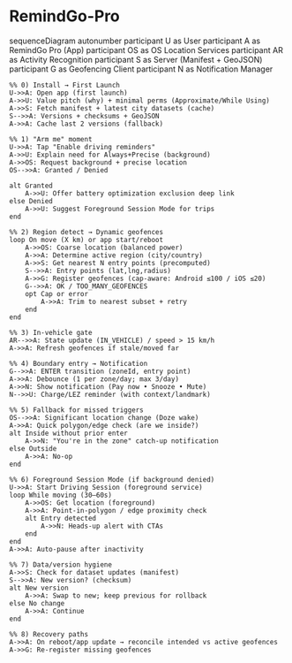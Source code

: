 # RemindGo-Pro

sequenceDiagram
    autonumber
    participant U as User
    participant A as RemindGo Pro (App)
    participant OS as OS Location Services
    participant AR as Activity Recognition
    participant S as Server (Manifest + GeoJSON)
    participant G as Geofencing Client
    participant N as Notification Manager

    %% 0) Install → First Launch
    U->>A: Open app (first launch)
    A->>U: Value pitch (why) + minimal perms (Approximate/While Using)
    A->>S: Fetch manifest + latest city datasets (cache)
    S-->>A: Versions + checksums + GeoJSON
    A->>A: Cache last 2 versions (fallback)

    %% 1) "Arm me" moment
    U->>A: Tap "Enable driving reminders"
    A->>U: Explain need for Always+Precise (background)
    A->>OS: Request background + precise location
    OS-->>A: Granted / Denied

    alt Granted
        A->>U: Offer battery optimization exclusion deep link
    else Denied
        A->>U: Suggest Foreground Session Mode for trips
    end

    %% 2) Region detect → Dynamic geofences
    loop On move (X km) or app start/reboot
        A->>OS: Coarse location (balanced power)
        A->>A: Determine active region (city/country)
        A->>S: Get nearest N entry points (precomputed)
        S-->>A: Entry points (lat,lng,radius)
        A->>G: Register geofences (cap-aware: Android ≤100 / iOS ≤20)
        G-->>A: OK / TOO_MANY_GEOFENCES
        opt Cap or error
            A->>A: Trim to nearest subset + retry
        end
    end

    %% 3) In-vehicle gate
    AR-->>A: State update (IN_VEHICLE) / speed > 15 km/h
    A->>A: Refresh geofences if stale/moved far

    %% 4) Boundary entry → Notification
    G-->>A: ENTER transition (zoneId, entry point)
    A->>A: Debounce (1 per zone/day; max 3/day)
    A->>N: Show notification (Pay now • Snooze • Mute)
    N-->>U: Charge/LEZ reminder (with context/landmark)

    %% 5) Fallback for missed triggers
    OS-->>A: Significant location change (Doze wake)
    A->>A: Quick polygon/edge check (are we inside?)
    alt Inside without prior enter
        A->>N: "You're in the zone" catch-up notification
    else Outside
        A->>A: No-op
    end

    %% 6) Foreground Session Mode (if background denied)
    U->>A: Start Driving Session (foreground service)
    loop While moving (30–60s)
        A->>OS: Get location (foreground)
        A->>A: Point-in-polygon / edge proximity check
        alt Entry detected
            A->>N: Heads-up alert with CTAs
        end
    end
    A->>A: Auto-pause after inactivity

    %% 7) Data/version hygiene
    A->>S: Check for dataset updates (manifest)
    S-->>A: New version? (checksum)
    alt New version
        A->>A: Swap to new; keep previous for rollback
    else No change
        A->>A: Continue
    end

    %% 8) Recovery paths
    A->>A: On reboot/app update → reconcile intended vs active geofences
    A->>G: Re-register missing geofences

